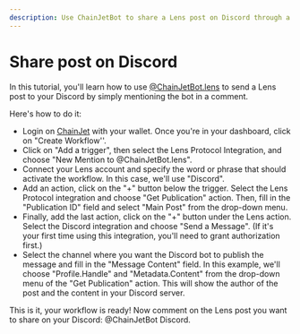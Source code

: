 ```yaml
---
description: Use ChainJetBot to share a Lens post on Discord through a comment
---
```


# Share post on Discord

In this tutorial, you'll learn how to use [@ChainJetBot.lens](https://lenster.xyz/u/chainjetbot) to send a Lens post to your Discord by simply mentioning the bot in a comment.

Here's how to do it:

* Login on [ChainJet](https://chainjet.io) with your wallet. Once you're in your dashboard, click on "Create Workflow''.
* Click on "Add a trigger", then select the Lens Protocol Integration, and choose "New Mention to @ChainJetBot.lens".
* Connect your Lens account and specify the word or phrase that should activate the workflow. In this case, we'll use "Discord".
* Add an action, click on the "+" button below the trigger. Select the Lens Protocol integration and choose "Get Publication" action. Then, fill in the "Publication ID" field and select "Main Post" from the drop-down menu.
* Finally, add the last action, click on the "+" button under the Lens action. Select the Discord integration and choose "Send a Message". (If it's your first time using this integration, you'll need to grant authorization first.)
* Select the channel where you want the Discord bot to publish the message and fill in the "Message Content" field. In this example, we'll choose "Profile.Handle" and "Metadata.Content" from the drop-down menu of the "Get Publication" action. This will show the author of the post and the content in your Discord server.

This is it, your workflow is ready! Now comment on the Lens post you want to share on your Discord: @ChainJetBot Discord.
